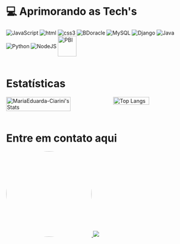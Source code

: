 # 💻 Aprimorando as Tech's

<div style="display: inline_block"> 
  <img align="center" alt="JavaScript" src ="https://icongr.am/devicon/javascript-original.svg?size=65&color=currentColor"/>
  <img align="center" alt="html"src ="https://icongr.am/devicon/html5-original-wordmark.svg?size=80&color=currentColor"/>
  <img align="center" alt= "css3"src="https://icongr.am/devicon/css3-original-wordmark.svg?size=75&color=currentColor"/>
  <img align="center" alt= "BDoracle"src="https://icongr.am/devicon/oracle-original.svg?size=100&color=currentColor"/>
  <img align="center" alt= "MySQL"src="https://icongr.am/devicon/mysql-original-wordmark.svg?size=90&color=currentColor"/>
  <img align="center" alt= "Django" src="https://icongr.am/devicon/django-original.svg?size=80&color=currentColor"/>
  <img align="center" alt="Java"src="https://icongr.am/devicon/java-original-wordmark.svg?size=90&color=currentColor"/>
  <img align="center" alt= "Python"src="https://icongr.am/devicon/python-original.svg?size=100&color=currentColor"/>
  <img align="center" alt= "NodeJS"src="https://icongr.am/devicon/nodejs-original-wordmark.svg?size=100&color=currentColor"/>
  <img align="center" alt="PBI" height="55" width="50" src="https://upload.wikimedia.org/wikipedia/commons/thumb/c/cf/New_Power_BI_Logo.svg/600px-New_Power_BI_Logo.svg.png"/>


</div><br>



# Estatísticas <br>
<div style="display: flex;">
  <img src="https://github-readme-stats.vercel.app/api?username=MariaEduarda-Ciarini&theme=midnight-purple&show_icons=true&hide_border=true&count_private=true" alt="MariaEduarda-Ciarini's Stats" width="60%"><br>
  <br>
  <img src="https://github-readme-stats.vercel.app/api/top-langs/?username=MariaEduarda-Ciarini&layout=compact&theme=midnight-purple" alt="Top Langs" width="45%">
</div>

</div>

<div style="display: inline_block">
<br>

# Entre em contato aqui
<a href="mailto:dudaciarinii@gmail.com">
  <img src="https://img.shields.io/badge/Gmail-D14836?style=for-the-badge&logo=gmail&logoColor=white" target="_blank" width="230" style="border-radius: 150px;">
</a>
<a href="https://www.linkedin.com/in/maria-eduarda-ciarini-b97ab6270/"><img src="https://icongr.am/devicon/linkedin-original.svg?size=100&color=currentColor" target="_blank"></a>

